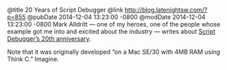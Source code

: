@title 20 Years of Script Debugger
@link http://blog.latenightsw.com/?p=855
@pubDate 2014-12-04 13:23:00 -0800
@modDate 2014-12-04 13:23:00 -0800
Mark Alldritt — one of my heroes, one of the people whose example got me into and excited about the industry — writes about <a href="http://blog.latenightsw.com/?p=855">Script Debugger’s 20th anniversary</a>.

Note that it was originally developed “on a Mac SE/30 with 4MB RAM using Think C.” Imagine.
